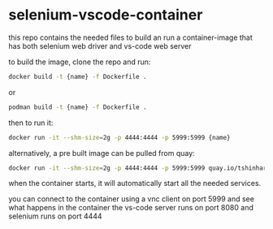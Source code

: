 # selenium-vscode-container
this repo contains the needed files to build an run a container-image that has both selenium web driver and vs-code web server

to build the image, clone the repo and run:
```bash
docker build -t {name} -f Dockerfile .
```

or


```bash
podman build -t {name} -f Dockerfile .
```

then to run it:
```bash
docker run -it --shm-size=2g -p 4444:4444 -p 5999:5999 {name}
```

alternatively, a pre built image can be pulled from quay:

```bash
docker run -it --shm-size=2g -p 4444:4444 -p 5999:5999 quay.io/tshinhar/selenium-vscode
```

when the container starts, it will automatically start all the needed services.

you can connect to the container using a vnc client on port 5999 and see what happens in the container
the vs-code server runs on port 8080 and selenium runs on port 4444
